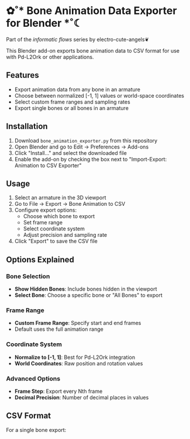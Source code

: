 # ✿˚* Bone Animation Data Exporter for Blender *˚☾

Part of the *informatic flows* series by electro-cute-angels❦

This Blender add-on exports bone animation data to CSV format for use with Pd-L2Ork or other applications.

## Features
- Export animation data from any bone in an armature
- Choose between normalized [-1, 1] values or world-space coordinates
- Select custom frame ranges and sampling rates
- Export single bones or all bones in an armature

## Installation
1. Download `bone_animation_exporter.py` from this repository
2. Open Blender and go to Edit → Preferences → Add-ons
3. Click "Install..." and select the downloaded file
4. Enable the add-on by checking the box next to "Import-Export: Animation to CSV Exporter"

## Usage
1. Select an armature in the 3D viewport
2. Go to File → Export → Bone Animation to CSV
3. Configure export options:
   - Choose which bone to export
   - Set frame range
   - Select coordinate system
   - Adjust precision and sampling rate
4. Click "Export" to save the CSV file

## Options Explained

### Bone Selection
- **Show Hidden Bones**: Include bones hidden in the viewport
- **Select Bone**: Choose a specific bone or "All Bones" to export

### Frame Range
- **Custom Frame Range**: Specify start and end frames
- Default uses the full animation range

### Coordinate System
- **Normalize to [-1, 1]**: Best for Pd-L2Ork integration
- **World Coordinates**: Raw position and rotation values

### Advanced Options
- **Frame Step**: Export every Nth frame
- **Decimal Precision**: Number of decimal places in values

## CSV Format

For a single bone export:
